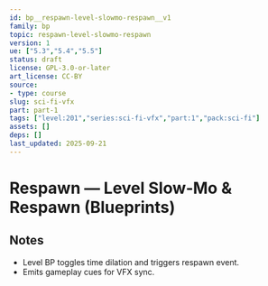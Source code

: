 ```yaml
---
id: bp__respawn-level-slowmo-respawn__v1
family: bp
topic: respawn-level-slowmo-respawn
version: 1
ue: ["5.3","5.4","5.5"]
status: draft
license: GPL-3.0-or-later
art_license: CC-BY
source:
- type: course
slug: sci-fi-vfx
part: part-1
tags: ["level:201","series:sci-fi-vfx","part:1","pack:sci-fi"]
assets: []
deps: []
last_updated: 2025-09-21
---
```



# Respawn — Level Slow‑Mo & Respawn (Blueprints)


## Notes
- Level BP toggles time dilation and triggers respawn event.
- Emits gameplay cues for VFX sync.